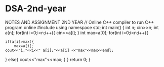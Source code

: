 # DSA-2nd-year
NOTES AND ASSIGNMENT 2ND YEAR
// Online C++ compiler to run C++ program online
#include <iostream>
using namespace std;
int main() {
int n;
cin>>n;
int a[n];
for(int i=0;i<n;i++){
    cin>>a[i];
}
int max=a[0];
for(int i=0;i<n;i++){
    
    if(a[i]>max){
        max=a[i];
    cout<<"i;"<<i<<" a[i];"<<a[i] <<"max"<<max<<endl;
}
else{
    cout<<"max"<<max;
}
}
    return 0;
}
